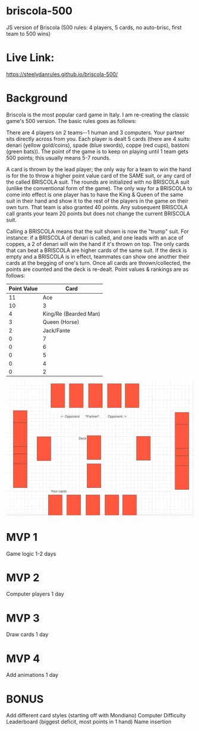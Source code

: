 # briscola-500
JS version of Briscola (500 rules: 4 players, 5 cards, no auto-brisc, first team to 500 wins)

# Live Link: 
https://steelydanrules.github.io/briscola-500/

# Background
Briscola is the most popular card game in Italy.  I am re-creating the classic game's 500 version.  The basic rules goes as follows: 

There are 4 players on 2 teams--1 human and 3 computers.  Your partner sits directly across from you.  Each player is dealt 5 cards (there are 4 suits: denari (yellow gold/coins), spade (blue swords), coppe (red cups), bastoni (green bats)).  The point of the game is to keep on playing until 1 team gets 500 points; this usually means 5-7 rounds.  

A card is thrown by the lead player; the only way for a team to win the hand is for the to throw a higher point value card of the SAME suit, or any card of the called BRISCOLA suit.  The rounds are initialized with no BRISCOLA suit (unlike the conventional form of the game).  The only way for a BRISCOLA to come into effect is one player has to have the King & Queen of the same suit in their hand and show it to the rest of the players in the game on their own turn.  That team is also granted 40 points.  Any subsequent BRISCOLA call grants your team 20 points but does not change the current BRISCOLA suit. 

Calling a BRISCOLA means that the suit shown is now the "trump" suit.  For instance: if a BRISCOLA of denari is called, and one leads with an ace of coppes, a 2 of denari will win the hand if it's thrown on top.  The only cards that can beat a BRISCOLA are higher cards of the same suit.  If the deck is empty and a BRISCOLA is in effect, teammates can show one another their cards at the begging of one's turn.  Once all cards are thrown/collected, the points are counted and the deck is re-dealt.   Point values & rankings are as follows:

|Point Value|Card|
|---|---|
|11|Ace|
|10|3|
|4|King/Re (Bearded Man)|
|3|Queen (Horse)|
|2|Jack/Fante|
|0|7|
|0|6|
|0|5|
|0|4|
|0|2|


![wire](images/wire.png)

# MVP 1
Game logic 1-2 days

# MVP 2
Computer players 1 day

# MVP 3
Draw cards 1 day

# MVP 4
Add animations 1 day

# BONUS
Add different card styles (starting off with Mondiano)
Computer Difficulty
Leaderboard (biggest deficit, most points in 1 hand)
Name insertion
